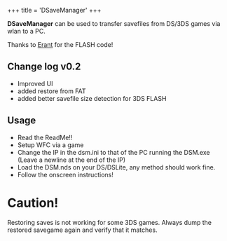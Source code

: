 +++
title = 'DSaveManager'
+++

**DSaveManager** can be used to transfer savefiles from DS/3DS games via
wlan to a PC.

Thanks to [Erant](User:Erant "wikilink") for the FLASH code!

## Change log v0.2

- Improved UI
- added restore from FAT
- added better savefile size detection for 3DS FLASH

## Usage

- Read the ReadMe!!
- Setup WFC via a game
- Change the IP in the dsm.ini to that of the PC running the DSM.exe
  (Leave a newline at the end of the IP)
- Load the DSM.nds on your DS/DSLite, any method should work fine.
- Follow the onscreen instructions!

# Caution!

Restoring saves is not working for some 3DS games. Always dump the
restored savegame again and verify that it matches.